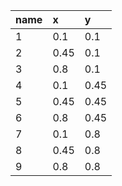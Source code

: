|name|x|y|
|:----|:----|:----|
|1|0.1|0.1|
|2|0.45|0.1|
|3|0.8|0.1|
|4|0.1|0.45|
|5|0.45|0.45|
|6|0.8|0.45|
|7|0.1|0.8|
|8|0.45|0.8|
|9|0.8|0.8|